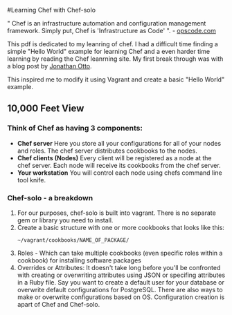 #Learning Chef with Chef-solo

" Chef is an infrastructure automation and configuration management framework. Simply put, Chef is 'Infrastructure as Code' ". - [opscode.com](https://learnchef.opscode.com/)

This pdf is dedicated to my leanring of chef. I had a difficult time finding a simple "Hello World" example for learning Chef and a even harder time learning by reading the Chef leanrning site. My first break through was with a blog post by [Jonathan Otto](http://jonathanotto.com/blog/chef-tutorial-in-minutes.html).  

This inspired me to modify it using Vagrant and create a basic "Hello World" example.

## 10,000 Feet View

### Think of Chef as having 3 components:

- <strong>Chef server</strong> Here you store all your configurations for all of your nodes and roles. The chef server distributes cookbooks to the nodes.
- <strong>Chef clients (Nodes)</strong> Every client will be registered as a node at the chef server. Each node will receive its cookbooks from the chef server.
- <strong>Your workstation</strong> You will control each node using chefs command line tool knife.

### Chef-solo - a breakdown

1. For our purposes, chef-solo is built into vagrant. There is no separate gem or library you need to install.
2. Create a basic structure with one or more cookbooks that looks like this:
    ```
    ~/vagrant/cookbooks/NAME_OF_PACKAGE/
    ```
3. Roles - Which can take multiple cookbooks (even specific roles within a cookbook) for installing software packages
4. Overrides or Attributes: It doesn't take long before you'll be confronted with creating or overwriting attributes using JSON or specifing attributes in a Ruby file. Say you want to create a default user for your database or overwrite default configurations for PostgreSQL. There are also ways to make or overwrite configurations based on OS. Configuration creation is apart of Chef and Chef-solo.